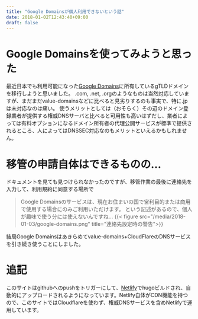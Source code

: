 ```yaml
---
title: "Google Domainsが個人利用できないという話"
date: 2018-01-02T12:43:40+09:00
draft: false
---
```


# Google Domainsを使ってみようと思った
最近日本でも利用可能になった[Google Domains](https://domains.google/)に所有しているgTLDドメインを移行しようと思いました。
.com, .net, .orgのようなものは当然対応していますが、まだまだvalue-domainsなどに比べると見劣りするのも事実で、特に.jpは未対応なのは痛い。
使うメリットとしては（おそらく）その辺のドメイン登録業者が提供する権威DNSサーバと比べると可用性も高いはずだし、業者によっては有料オプションになるドメイン所有者の代理公開サービスが標準で提供されるところ、人によってはDNSSEC対応なのもメリットといえるかもしれません。

# 移管の申請自体はできるものの…
ドキュメントを見ても見つけられなかったのですが、移管作業の最後に連絡先を入力して、利用規約に同意する場所で
> Google Domainsのサービスは、現在お住まいの国で営利目的または商用で使用する場合にのみご利用いただけます。
という記述があるので、個人が趣味で使う分には使えないんですね…
{{< figure src="/media/2018-01-03/google-domains.png" title="連絡先設定時の警告">}}

結局Google Domainsはあきらめてvalue-domains+CloudFlareのDNSサービスを引き続き使うことにしました。

# 追記
このサイトはgithubへのpushをトリガーにして、[Netlify](https://www.netlify.com/)でhugoビルドされ、自動的にアップロードされるようになっています。Netlify自体がCDN機能を持つので、このサイトではCloudflareを使わず、権威DNSサービスを含めNetlifyで運用しています。